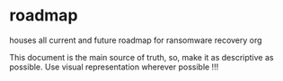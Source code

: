 # roadmap
houses all current and future roadmap for ransomware recovery org

This document is the main source of truth, so, make it as descriptive as possible.
Use visual representation wherever possible !!!

